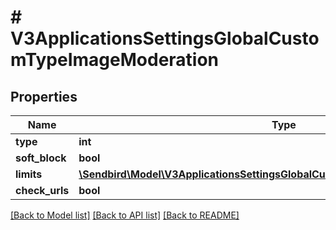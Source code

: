 # # V3ApplicationsSettingsGlobalCustomTypeImageModeration

## Properties

Name | Type | Description | Notes
------------ | ------------- | ------------- | -------------
**type** | **int** |  | [optional]
**soft_block** | **bool** |  | [optional]
**limits** | [**\Sendbird\Model\V3ApplicationsSettingsGlobalCustomTypeImageModerationLimits**](V3ApplicationsSettingsGlobalCustomTypeImageModerationLimits.md) |  | [optional]
**check_urls** | **bool** |  | [optional]

[[Back to Model list]](../../README.md#models) [[Back to API list]](../../README.md#endpoints) [[Back to README]](../../README.md)
